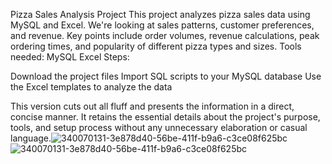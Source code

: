 Pizza Sales Analysis Project
This project analyzes pizza sales data using MySQL and Excel. We're looking at sales patterns, customer preferences, and revenue. Key points include order volumes, revenue calculations, peak ordering times, and popularity of different pizza types and sizes.
Tools needed:
MySQL
Excel
Steps:

Download the project files
Import SQL scripts to your MySQL database
Use the Excel templates to analyze the data

This version cuts out all fluff and presents the information in a direct, concise manner. It retains the essential details about the project's purpose, tools, and setup process without any unnecessary elaboration or casual language.![340070131-3e878d40-56be-411f-b9a6-c3ce08f625bc](https://github.com/altanurag/pizza-sales-analysis/assets/174809452/a9225e73-7148-47bb-8d50-5828caacf1f5)
![340070131-3e878d40-56be-411f-b9a6-c3ce08f625bc](https://github.com/altanurag/pizza-sales-analysis/assets/174809452/34c4f631-d0de-499d-98f7-ed085a45f4c5)
